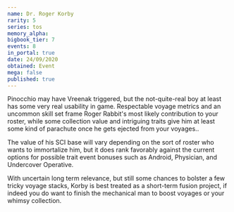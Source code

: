 ```yaml
---
name: Dr. Roger Korby
rarity: 5
series: tos
memory_alpha:
bigbook_tier: 7
events: 8
in_portal: true
date: 24/09/2020
obtained: Event
mega: false
published: true
---
```


Pinocchio may have Vreenak triggered, but the not-quite-real boy at least has some very real usability in game. Respectable voyage metrics and an uncommon skill set frame Roger Rabbit's most likely contribution to your roster, while some collection value and intriguing traits give him at least some kind of parachute once he gets ejected from your voyages..

The value of his SCI base will vary depending on the sort of roster who wants to immortalize him, but it does rank favorably against the current options for possible trait event bonuses such as Android, Physician, and Undercover Operative.

With uncertain long term relevance, but still some chances to bolster a few tricky voyage stacks, Korby is best treated as a short-term fusion project, if indeed you do want to finish the mechanical man to boost voyages or your whimsy collection.
